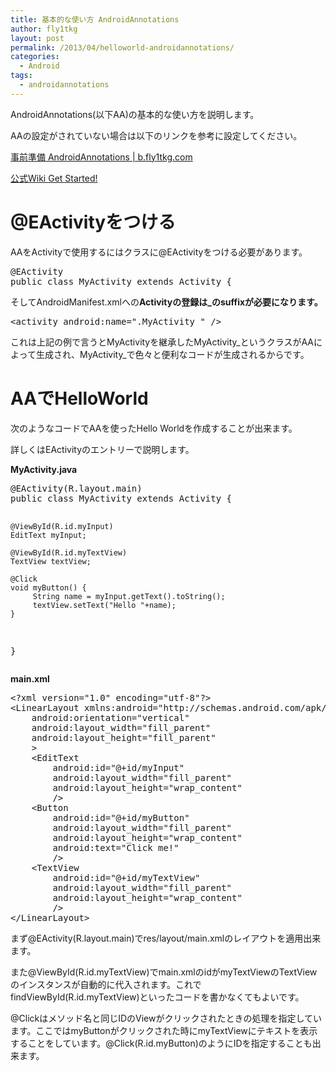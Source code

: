 ```yaml
---
title: 基本的な使い方 AndroidAnnotations
author: fly1tkg
layout: post
permalink: /2013/04/helloworld-androidannotations/
categories:
  - Android
tags:
  - androidannotations
---
```

AndroidAnnotations(以下AA)の基本的な使い方を説明します。

AAの設定がされていない場合は以下のリンクを参考に設定してください。

[事前準備 AndroidAnnotations | b.fly1tkg.com][1]

[公式Wiki Get Started!][2]

# @EActivityをつける

AAをActivityで使用するにはクラスに@EActivityをつける必要があります。

<div>
  <div id="highlighter_482273">
    <pre class="brush: java; gutter: true">@EActivity
public class MyActivity extends Activity {</pre>
  </div>
</div>

そしてAndroidManifest.xmlへの**Activityの登録は_のsuffixが必要になります。**

<div>
  <div id="highlighter_284224">
    <pre class="brush: xml; gutter: true">&lt;activity android:name=".MyActivity_" /&gt;</pre>
  </div>
</div>

これは上記の例で言うとMyActivityを継承したMyActivity\_というクラスがAAによって生成され、MyActivity\_で色々と便利なコードが生成されるからです。

# AAでHelloWorld

次のようなコードでAAを使ったHello Worldを作成することが出来ます。

詳しくはEActivityのエントリーで説明します。

**MyActivity.java**

<div>
  <div id="highlighter_396985">
    <pre class="brush: java; gutter: true">@EActivity(R.layout.main)
public class MyActivity extends Activity {

    @ViewById(R.id.myInput)
    EditText myInput;

    @ViewById(R.id.myTextView)
    TextView textView;

    @Click
    void myButton() {
         String name = myInput.getText().toString();
         textView.setText("Hello "+name);
    }
}</pre>
  </div>
</div>

**main.xml**

<div>
  <div id="highlighter_83244">
    <pre class="brush: xml; gutter: true">&lt;?xml version="1.0" encoding="utf-8"?&gt;
&lt;LinearLayout xmlns:android="http://schemas.android.com/apk/res/android"
    android:orientation="vertical"
    android:layout_width="fill_parent"
    android:layout_height="fill_parent"
    &gt;
    &lt;EditText 
        android:id="@+id/myInput"
        android:layout_width="fill_parent"
        android:layout_height="wrap_content"
        /&gt;
    &lt;Button 
        android:id="@+id/myButton"
        android:layout_width="fill_parent"
        android:layout_height="wrap_content"
        android:text="Click me!"
        /&gt;       
    &lt;TextView 
        android:id="@+id/myTextView"
        android:layout_width="fill_parent"
        android:layout_height="wrap_content"
        /&gt;   
&lt;/LinearLayout&gt;</pre>
  </div>
</div>

まず@EActivity(R.layout.main)でres/layout/main.xmlのレイアウトを適用出来ます。

また@ViewById(R.id.myTextView)でmain.xmlのidがmyTextViewのTextViewのインスタンスが自動的に代入されます。これでfindViewById(R.id.myTextView)といったコードを書かなくてもよいです。

@Clickはメソッド名と同じIDのViewがクリックされたときの処理を指定しています。ここではmyButtonがクリックされた時にmyTextViewにテキストを表示することをしています。@Click(R.id.myButton)のようにIDを指定することも出来ます。  

 [1]: http://b.fly1tkg.com/2013/04/preparation-androidannotations/
 [2]: https://github.com/excilys/androidannotations/wiki/Configuration
